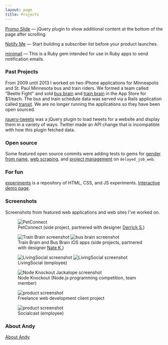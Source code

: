 ```yaml
---
layout: page
title: Projects
---
```


[Promo Slide](/projects/promoSlide) &mdash; jQuery plugin to show additional content at the bottom of the page after scrolling.

[Notify Me](https://github.com/andyatkinson/notify-me) &mdash; Start building a subscriber list before your product launches.

[minimail](https://github.com/andyatkinson/minimail) &mdash; This is a Ruby gem intended for use in Ruby apps to send notification emails.

### Past Projects
From 2009 until 2013 I worked on two iPhone applications for Minneapolis and St. Paul Minnesota bus and train riders. We formed a team called "Beetle Fight" and sold [bus brain](https://github.com/andyatkinson/BusBrain) and [train brain](https://github.com/andyatkinson/TrainBrain) in the App Store for $1/each. The bus and train schedule data was served via a Rails application called [transit](https://github.com/andyatkinson/transit). We are no longer running the applications so they have been open sourced. 

[jquery-tweets](https://github.com/andyatkinson/jquery-tweets) was a jQuery plugin to load tweets for a website and display them in a variety of ways. Twitter made an API change that is incompatible with how this plugin fetched data.

### Open source

Some featured open source commits were adding tests to gems for [gender from name](https://github.com/bmuller/sexmachine/commits?author=andyatkinson), [web scraping](https://github.com/bmuller/robostripper/commits?author=andyatkinson), and [project management](https://github.com/ejschmitt/delayed_job_web/commits?author=andyatkinson) on `delayed_job_web`.

### For fun

[experiments](https://github.com/andyatkinson/experiments) is a repository of HTML, CSS, and JS experiments. [Interactive demo page](http://andyatkinson.github.io/experiments/).

### Screenshots

Screenshots from featured web applications and web sites I've worked on.

<section>
  <figure>
    <img src="/assets/images/portfolio-1.png" alt="PetConnect" />
    <figcaption>PetConnect (side project, partnered with designer <a href="http://www.derrickschippert.com/">Derrick S.</a>)</figcaption>
  </figure>
  <figure>
    <img src="/assets/images/portfolio-2.png" alt="Train Brain screenshot"/>
    <img src="/assets/images/portfolio-3.png" alt="bus brain screenshot"/>
    <figcaption>Train Brain and Bus Brain iOS apps (side projects, partnered with designer <a href="http://www.kadlac.com/">Nate K.</a>)</figcaption>
  </figure>
  <figure>
    <img src="/assets/images/portfolio-4.jpg" alt="LivingSocial screenshot"/>
    <img src="/assets/images/portfolio-5.jpg" alt="LivingSocial screenshot"/>
    <figcaption>LivingSocial (employee)</figcaption>
  </figure>
  <figure>
    <img src="/assets/images/portfolio-8.jpg" alt="Node Knockout Jackalope screenshot"/>
    <figcaption>Node Knockout (Node.js programming competition, team member)</figcaption>
  </figure>
  <figure>
    <img src="/assets/images/portfolio-9.jpg" alt="product screenshot" />
    <figcaption>Freelance web development client project</figcaption>
  </figure>
  <figure>
    <img src="/assets/images/portfolio-10.jpg" alt="product screenshot"/>
    <figcaption>Socialcast (employee)</figcaption>
  </figure>
</section>

### About Andy

<a href='/about'>About Andy</a>
